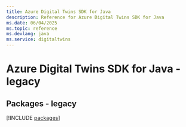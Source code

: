 ```yaml
---
title: Azure Digital Twins SDK for Java
description: Reference for Azure Digital Twins SDK for Java
ms.date: 06/04/2025
ms.topic: reference
ms.devlang: java
ms.service: digitaltwins
---
```

# Azure Digital Twins SDK for Java - legacy
## Packages - legacy
[!INCLUDE [packages](digital-twins-index.md)]